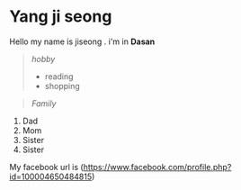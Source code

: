 Yang ji seong
=============
Hello my name is jiseong . i'm in **Dasan**

>*hobby*
>- reading
>- shopping

>*Family*
1. Dad
2. Mom
3. Sister
4. Sister

My facebook url is (https://www.facebook.com/profile.php?id=100004650484815)






